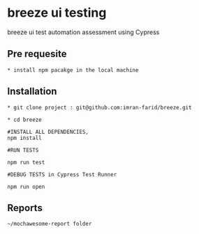 # breeze ui testing
breeze ui test automation assessment using Cypress

## Pre requesite
 ```
* install npm pacakge in the local machine

```
## Installation
 ```
* git clone project : git@github.com:imran-farid/breeze.git

* cd breeze

#INSTALL ALL DEPENDENCIES,
npm install

#RUN TESTS

npm run test

#DEBUG TESTS in Cypress Test Runner

npm run open

```

## Reports

```
~/mochawesome-report folder
```
